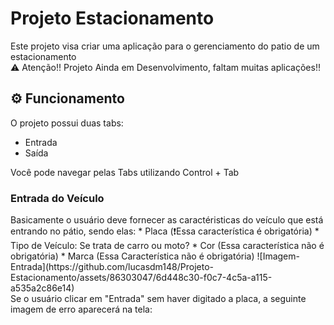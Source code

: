 <h1> Projeto Estacionamento </h1>

<p>Este projeto visa criar uma aplicação para o gerenciamento do patio de um estacionamento <br>
⚠️ Atenção!! Projeto Ainda em Desenvolvimento, faltam muitas aplicações!!</p>

<h2>⚙️ Funcionamento </h2>
<p>O projeto possui duas tabs: 
  
   * Entrada
   * Saída
  
  Você pode navegar pelas Tabs utilizando Control + Tab
</p>

<h3>Entrada do Veículo </h3>
<p>Basicamente o usuário deve fornecer as caractéristicas do veículo que está entrando no pátio, sendo elas:
  * Placa (❗Essa característica é obrigatória)
  * Tipo de Veículo: Se trata de carro ou moto?
  * Cor (Essa característica não é obrigatória)
  * Marca (Essa Característica não é obrigatória)
  ![Imagem-Entrada](https://github.com/lucasdm148/Projeto-Estacionamento/assets/86303047/6d448c30-f0c7-4c5a-a115-a535a2c86e14)
  <br>
  Se o usuário clicar em "Entrada" sem haver digitado a placa, a seguinte imagem de erro aparecerá na tela: 
  
<p>


